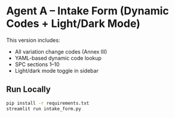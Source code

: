 # Agent A – Intake Form (Dynamic Codes + Light/Dark Mode)

This version includes:
- All variation change codes (Annex III)
- YAML-based dynamic code lookup
- SPC sections 1–10
- Light/dark mode toggle in sidebar

## Run Locally

```bash
pip install -r requirements.txt
streamlit run intake_form.py
```
